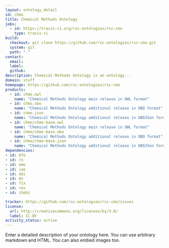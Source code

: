 ```yaml
---
layout: ontology_detail
id: chmo
title: Chemical Methods Ontology
jobs:
  - id: https://travis-ci.org/rsc-ontologies/rsc-cmo
    type: travis-ci
build:
  checkout: git clone https://github.com/rsc-ontologies/rsc-cmo.git
  system: git
  path: "."
contact:
  email: 
  label: 
  github: 
description: Chemical Methods Ontology is an ontology...
domain: stuff
homepage: https://github.com/rsc-ontologies/rsc-cmo
products:
  - id: chmo.owl
    name: "Chemical Methods Ontology main release in OWL format"
  - id: chmo.obo
    name: "Chemical Methods Ontology additional release in OBO format"
  - id: chmo.json
    name: "Chemical Methods Ontology additional release in OBOJSon format"
  - id: chmo/chmo-base.owl
    name: "Chemical Methods Ontology main release in OWL format"
  - id: chmo/chmo-base.obo
    name: "Chemical Methods Ontology additional release in OBO format"
  - id: chmo/chmo-base.json
    name: "Chemical Methods Ontology additional release in OBOJSon format"
dependencies:
- id: bfo
- id: ro
- id: omo
- id: iao
- id: obi
- id: ms
- id: fix
- id: rex
- id: chebi

tracker: https://github.com/rsc-ontologies/rsc-cmo/issues
license:
  url: http://creativecommons.org/licenses/by/3.0/
  label: CC-BY
activity_status: active
---
```


Enter a detailed description of your ontology here. You can use arbitrary markdown and HTML.
You can also embed images too.

